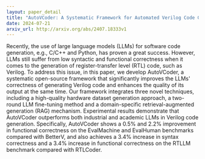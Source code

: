```yaml
---
layout: paper_detail
title: "AutoVCoder: A Systematic Framework for Automated Verilog Code Generation using LLMs"
date: 2024-07-21
arxiv_url: http://arxiv.org/abs/2407.18333v1
---
```


Recently, the use of large language models (LLMs) for software code generation, e.g., C/C++ and Python, has proven a great success. However, LLMs still suffer from low syntactic and functional correctness when it comes to the generation of register-transfer level (RTL) code, such as Verilog. To address this issue, in this paper, we develop AutoVCoder, a systematic open-source framework that significantly improves the LLMs' correctness of generating Verilog code and enhances the quality of its output at the same time. Our framework integrates three novel techniques, including a high-quality hardware dataset generation approach, a two-round LLM fine-tuning method and a domain-specific retrieval-augmented generation (RAG) mechanism. Experimental results demonstrate that AutoVCoder outperforms both industrial and academic LLMs in Verilog code generation. Specifically, AutoVCoder shows a 0.5% and 2.2% improvement in functional correctness on the EvalMachine and EvalHuman benchmarks compared with BetterV, and also achieves a 3.4% increase in syntax correctness and a 3.4% increase in functional correctness on the RTLLM benchmark compared with RTLCoder.

